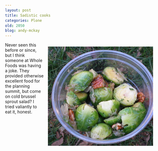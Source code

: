 ```yaml
---
layout: post
title: Sadistic cooks
categories: Plone
old: 2050
blog: andy-mckay
---
```

<img src="/files/brussels.jpg" style="float:right; padding: 1em" />
<p>Never seen this before or since, but I think someone at Whole Foods was having a joke. They provided otherwise excellent food for the planning summit, but come on cold brussel sprout salad? I tried valiantly to eat it, honest.</p>